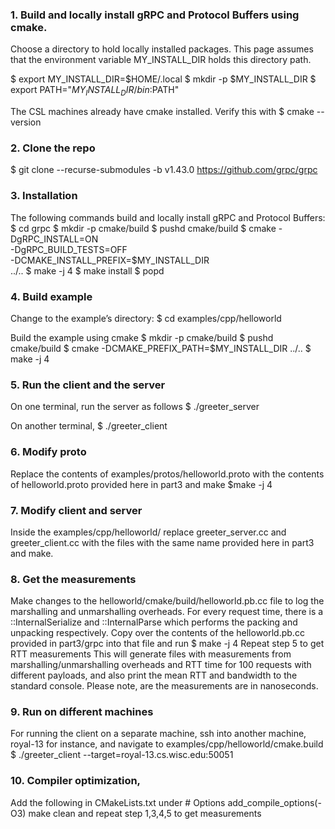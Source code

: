 ### 1. Build and locally install gRPC and Protocol Buffers using cmake.
Choose a directory to hold locally installed packages. This page assumes that the environment variable MY_INSTALL_DIR holds this directory path.

$ export MY_INSTALL_DIR=$HOME/.local
$ mkdir -p $MY_INSTALL_DIR
$ export PATH="$MY_INSTALL_DIR/bin:$PATH"

The CSL machines already have cmake installed. Verify this with
$ cmake --version

### 2. Clone the repo
$ git clone --recurse-submodules -b v1.43.0 https://github.com/grpc/grpc

### 3. Installation
The following commands build and locally install gRPC and Protocol Buffers:
$ cd grpc
$ mkdir -p cmake/build
$ pushd cmake/build
$ cmake -DgRPC_INSTALL=ON \
      -DgRPC_BUILD_TESTS=OFF \
      -DCMAKE_INSTALL_PREFIX=$MY_INSTALL_DIR \
      ../..
$ make -j 4
$ make install
$ popd

### 4. Build example
Change to the example’s directory:
$ cd examples/cpp/helloworld

Build the example using cmake
$ mkdir -p cmake/build
$ pushd cmake/build
$ cmake -DCMAKE_PREFIX_PATH=$MY_INSTALL_DIR ../..
$ make -j 4

### 5. Run the client and the server
On one terminal, run the server as follows
$ ./greeter_server

On another terminal,
$ ./greeter_client

### 6. Modify proto
Replace the contents of examples/protos/helloworld.proto with the contents of helloworld.proto provided here in part3 and make 
$make -j 4

### 7. Modify client and server
Inside the examples/cpp/helloworld/ replace greeter_server.cc and greeter_client.cc with the files with the same name provided here in part3 and make.

### 8. Get the measurements
Make changes to the helloworld/cmake/build/helloworld.pb.cc file to log the marshalling and unmarshalling overheads. For every request time, there is a <requestType>::InternalSerialize and <requestType>::InternalParse which performs the packing and unpacking respectively. Copy over the contents of the helloworld.pb.cc provided in part3/grpc into that file and run
$ make -j 4
Repeat step 5 to get RTT measurements
This will generate files with measurements from marshalling/unmarshalling overheads and RTT time for 100 requests with different payloads, and also print the mean RTT and bandwidth to the standard console.
Please note, are the measurements are in nanoseconds.

### 9. Run on different machines
For running the client on a separate machine, ssh into another machine, royal-13 for instance, and navigate to examples/cpp/helloworld/cmake.build
$ ./greeter_client --target=royal-13.cs.wisc.edu:50051

### 10. Compiler optimization,
Add the following in CMakeLists.txt under # Options
add_compile_options(-O3)
make clean and repeat step 1,3,4,5 to get measurements